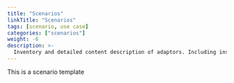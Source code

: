 ```yaml
---
title: "Scenarios"
linkTitle: "Scenarios"
tags: [scenario, use case] 
categories: ["scenarios"]
weight: -6
description: >-
  Inventory and detailed content description of adaptors. Including installation procedures.
---
```


This is a scenario template





